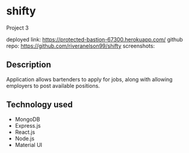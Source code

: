 # shifty
Project 3

deployed link: https://protected-bastion-67300.herokuapp.com/
github repo: https://github.com/riveranelson99/shifty
screenshots: 

## Description
Application allows bartenders to apply for jobs, along with allowing employers to post available positions.

## Technology used
- MongoDB
- Express.js
- React.js
- Node.js
- Material UI
 